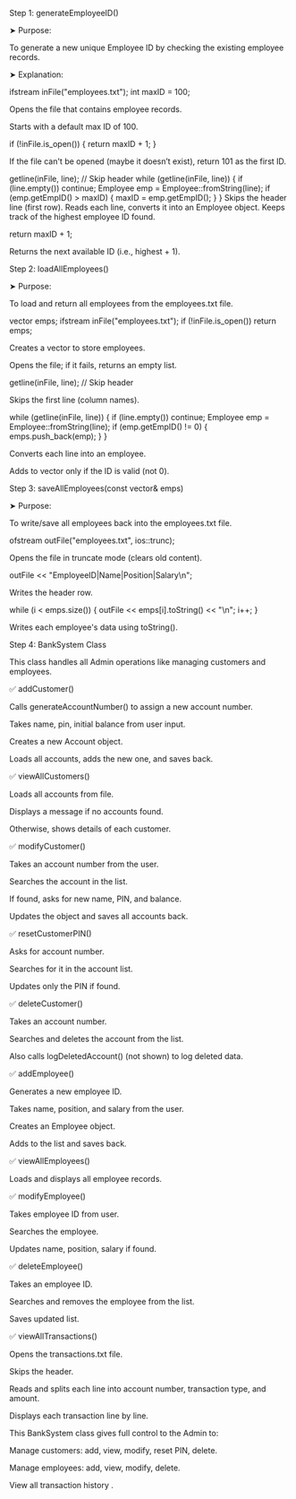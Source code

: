 Step 1: generateEmployeeID()

➤ Purpose:

To generate a new unique Employee ID by checking the existing employee records.

➤ Explanation:

ifstream inFile("employees.txt");
int maxID = 100;

Opens the file that contains employee records.

Starts with a default max ID of 100.

if (!inFile.is_open()) {
    return maxID + 1;
}

If the file can't be opened (maybe it doesn’t exist), return 101 as the first ID.


getline(inFile, line); // Skip header
while (getline(inFile, line)) {
    if (line.empty()) continue;
    Employee emp = Employee::fromString(line);
    if (emp.getEmpID() > maxID) {
        maxID = emp.getEmpID();
    }
}
Skips the header line (first row).
Reads each line, converts it into an Employee object.
Keeps track of the highest employee ID found.

return maxID + 1;

Returns the next available ID (i.e., highest + 1).


 Step 2: loadAllEmployees()

➤ Purpose:

To load and return all employees from the employees.txt file.

vector<Employee> emps;
ifstream inFile("employees.txt");
if (!inFile.is_open()) return emps;

Creates a vector to store employees.

Opens the file; if it fails, returns an empty list.


getline(inFile, line); // Skip header

Skips the first line (column names).


while (getline(inFile, line)) {
    if (line.empty()) continue;
    Employee emp = Employee::fromString(line);
    if (emp.getEmpID() != 0) {
        emps.push_back(emp);
    }
}

Converts each line into an employee.

Adds to vector only if the ID is valid (not 0).

 Step 3: saveAllEmployees(const vector<Employee>& emps)

➤ Purpose:

To write/save all employees back into the employees.txt file.

ofstream outFile("employees.txt", ios::trunc);

Opens the file in truncate mode (clears old content).


outFile << "EmployeeID|Name|Position|Salary\n";

Writes the header row.


while (i < emps.size()) {
    outFile << emps[i].toString() << "\n";
    i++;
}

Writes each employee's data using toString().




Step 4: BankSystem Class

This class handles all Admin operations like managing customers and employees.

✅ addCustomer()

Calls generateAccountNumber() to assign a new account number.

Takes name, pin, initial balance from user input.

Creates a new Account object.

Loads all accounts, adds the new one, and saves back.


✅ viewAllCustomers()

Loads all accounts from file.

Displays a message if no accounts found.

Otherwise, shows details of each customer.


✅ modifyCustomer()

Takes an account number from the user.

Searches the account in the list.

If found, asks for new name, PIN, and balance.

Updates the object and saves all accounts back.


✅ resetCustomerPIN()

Asks for account number.

Searches for it in the account list.

Updates only the PIN if found.

✅ deleteCustomer()

Takes an account number.

Searches and deletes the account from the list.

Also calls logDeletedAccount() (not shown) to log deleted data.


✅ addEmployee()

Generates a new employee ID.

Takes name, position, and salary from the user.

Creates an Employee object.

Adds to the list and saves back.


✅ viewAllEmployees()

Loads and displays all employee records.



✅ modifyEmployee()

Takes employee ID from user.

Searches the employee.

Updates name, position, salary if found.


✅ deleteEmployee()

Takes an employee ID.

Searches and removes the employee from the list.

Saves updated list.


✅ viewAllTransactions()

Opens the transactions.txt file.

Skips the header.

Reads and splits each line into account number, transaction type, and amount.

Displays each transaction line by line.



 

This BankSystem class gives full control to the Admin to:

Manage customers: add, view, modify, reset PIN, delete.

Manage employees: add, view, modify, delete.

View all transaction history .
